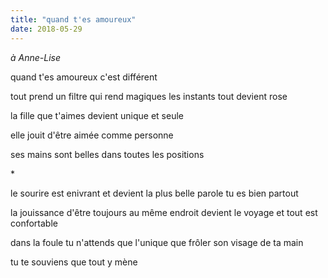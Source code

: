```yaml
---
title: "quand t'es amoureux"
date: 2018-05-29
---
```


*à Anne-Lise*

quand t'es amoureux
c'est différent

tout prend un filtre qui rend magiques les instants
tout devient rose

la fille que t'aimes devient unique
et seule

elle jouit d'être aimée comme personne

ses mains sont belles dans toutes les positions

\*

le sourire est enivrant et devient la plus belle parole
tu es bien partout

la jouissance d'être toujours au même endroit devient le voyage
et tout est confortable

dans la foule tu n'attends que l'unique
que frôler son visage de ta main

tu te souviens que tout y mène
